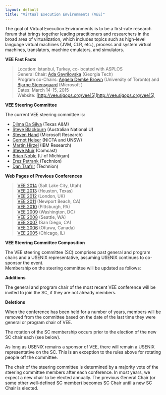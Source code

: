 ```yaml
---
layout: default
title: "Virtual Execution Environments (VEE)"
---
```

The goal of Virtual Execution Environments is to be a first-rate
research forum that brings together leading practitioners and
researchers in the broad area of virtualization, which includes
topics such as high-level language virtual machines (JVM, CLR,
etc.), process and system virtual machines, translators, machine
emulators, and simulators.  

**VEE Fast Facts**

> Location: Istanbul, Turkey, co-located with ASPLOS  
> General Chair: [Ada Gavrilovska](http://www.cc.gatech.edu/home/ada/) (Georgia Tech)  
> Program co-Chairs: [Angela Demke Brown](http://www.cs.toronto.edu/~demke/) (University of Toronto) and [Bjarne Steensgaard](http://steensgaard.org/bjarne/) (Microsoft )  
> Dates: March 14-15, 2015  
> Website: [http://vee.sigops.org/vee15](http://vee.sigops.org/vee15)

**VEE Steering Committee**

The current VEE steering committee is:

-  [Dilma Da Silva](http://engineering.tamu.edu/cse/people/da-silva-dilma) (Texas A&M)
-  [Steve Blackburn](http://users.cecs.anu.edu.au/~steveb/) (Australian National U)
-  [Steven Hand](http://research.microsoft.com/en-us/people/sthand/) (Microsoft Research)
-  [Gernot Heiser](http://www.cse.unsw.edu.au/~gernot/) (NICTA and UNSW)
-  [Martin Hirzel](http://hirzels.com/martin/) (IBM Research)
-  [Steve Muir](http://www.linkedin.com/in/9muir) (Comcast)
-  [Brian Noble](http://web.eecs.umich.edu/~bnoble) (U of Michigan)
-  [Erez Petrank](http://www.cs.technion.ac.il/~erez) (Technion)
-  [Dan Tsafrir](http://www.cs.technion.ac.il/~dan/) (Technion)

**Web Pages of Previous Conferences**

> [VEE 2014](http://vee2014.org) (Salt Lake City, Utah)  
> [VEE 2013](http://vee2013.org) (Houston, Texas)  
> [VEE 2012](http://www.cl.cam.ac.uk/~smh22/vee_2012/) (London, UK)  
> [VEE 2011](http://www.cs.technion.ac.il/~erez/vee11/VEE_2011/Home_Page.html) (Newport Beach, CA)  
> [VEE 2010](http://vee2010.cs.princeton.edu/) (Pittsburgh, PA)  
> [VEE 2009](http://www.cs.purdue.edu/VEE09/Home.html) (Washington, DC)  
> [VEE 2008](http://vee08.cs.tcd.ie/) (Seattle, WA)  
> [VEE 2007](http://vee07.cs.ucsb.edu/) (San Diego, CA)  
> [VEE 2006](http://research.ihost.com/vee/vee06) (Ottawa, Canada)  
> [VEE 2005](http://research.ihost.com/vee/vee05/index.html) (Chicago, IL)  

**VEE Steering Committee Composition**

The VEE steering committee (SC) comprises past general
and program chairs and a USENIX representative, assuming USENIX
continues to co-sponsor the event.  
Membership on the steering committee will be updated as follows:

**Additions**

The general and program chair of the most recent
VEE conference will be invited to join the SC, if they are not
already members.

**Deletions**

When the conference has been held for a number of
years, members will be removed from the committee based on the date
of the last time they were general or program chair of VEE. 

The rotation of the SC membership occurs prior to the election of
the new SC chair each (see below).  
  
As long as USENIX remains a sponsor of VEE, there will remain a
USENIX representative on the SC.  This is an exception to the rules
above for rotating people off the committee.  
  
The chair of the steering committee is determined by a majority
vote of the steering committee members after each conference.  In
most years, we expect a new chair to be elected annually.  The
previous General Chair (or some other well-defined SC member)
becomes SC Chair until a new SC Chair is elected.  
